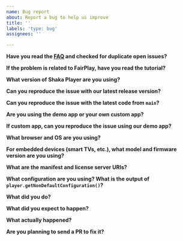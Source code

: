 ```yaml
---
name: Bug report
about: Report a bug to help us improve
title: ''
labels: 'type: bug'
assignees: ''

---
```


<!-- NOTE: If you ignore this template, we will send it again and ask you to fill it out anyway. -->

**Have you read the [FAQ](https://bit.ly/ShakaFAQ) and checked for duplicate open issues?**


**If the problem is related to FairPlay, have you read the tutorial?**
<!-- NOTE: https://shaka-project.github.io/shaka-player/docs/api/tutorial-fairplay.html -->


**What version of Shaka Player are you using?**
<!-- NOTE:
  Only some versions of the application are maintained, if your version
  is older, first update to a newer one. See:
  https://github.com/shaka-project/shaka-player/blob/main/maintained-branches.md
--->


**Can you reproduce the issue with our latest release version?**


**Can you reproduce the issue with the latest code from `main`?**


**Are you using the demo app or your own custom app?**


**If custom app, can you reproduce the issue using our demo app?**


**What browser and OS are you using?**


**For embedded devices (smart TVs, etc.), what model and firmware version are you using?**


**What are the manifest and license server URIs?**
<!-- NOTE:
  You can send the URIs to <shaka-player-maintainers@googlegroups.com> instead,
  but please use GitHub and the template for the rest.
  A copy of the manifest text or an attached manifest will **not** be
  enough to reproduce your issue, and we **will** ask you to send a
  URI instead.  You can copy the URI of the demo app to send us the
  exact asset, licence server, and settings you have selected there.
  Avoid geo-blocked content if at all possible, as the contributors who diagnose
  Shaka Player issues may not be able to access it.
  If you send the URIs to email, the response time and resolution
  will be much higher.
-->


**What configuration are you using?  What is the output of `player.getNonDefaultConfiguration()`?**
<!-- NOTE:
  You can censor URLs to keep them private, but include them in the email.  You
  can also use JSON.stringify(player.getNonDefaultConfiguration(), null, 2) to
  print nicely on platforms that don't print objects well in the console.
  DON'T SEND '[object Object]'!
-->


**What did you do?**
<!-- Steps to reproduce the bug -->


**What did you expect to happen?**


**What actually happened?**
<!-- A clear and concise description of what the bug is -->
<!-- If applicable, you may add screenshots to help explain your problem. -->


**Are you planning to send a PR to fix it?**
